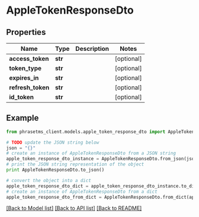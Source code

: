 # AppleTokenResponseDto

## Properties

| Name              | Type    | Description | Notes      |
| ----------------- | ------- | ----------- | ---------- |
| **access_token**  | **str** |             | [optional] |
| **token_type**    | **str** |             | [optional] |
| **expires_in**    | **str** |             | [optional] |
| **refresh_token** | **str** |             | [optional] |
| **id_token**      | **str** |             | [optional] |

## Example

```python
from phrasetms_client.models.apple_token_response_dto import AppleTokenResponseDto

# TODO update the JSON string below
json = "{}"
# create an instance of AppleTokenResponseDto from a JSON string
apple_token_response_dto_instance = AppleTokenResponseDto.from_json(json)
# print the JSON string representation of the object
print AppleTokenResponseDto.to_json()

# convert the object into a dict
apple_token_response_dto_dict = apple_token_response_dto_instance.to_dict()
# create an instance of AppleTokenResponseDto from a dict
apple_token_response_dto_from_dict = AppleTokenResponseDto.from_dict(apple_token_response_dto_dict)
```

[[Back to Model list]](../README.md#documentation-for-models) [[Back to API list]](../README.md#documentation-for-api-endpoints) [[Back to README]](../README.md)
